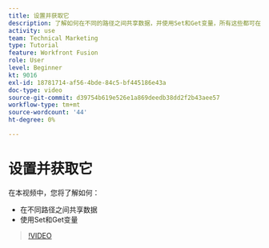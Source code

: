 ```yaml
---
title: 设置并获取它
description: 了解如何在不同的路径之间共享数据，并使用Set和Get变量，所有这些都可在 [!DNL Adobe Workfront Fusion].
activity: use
team: Technical Marketing
type: Tutorial
feature: Workfront Fusion
role: User
level: Beginner
kt: 9016
exl-id: 18781714-af56-4bde-84c5-bf445186e43a
doc-type: video
source-git-commit: d39754b619e526e1a869deedb38dd2f2b43aee57
workflow-type: tm+mt
source-wordcount: '44'
ht-degree: 0%

---
```


# 设置并获取它

在本视频中，您将了解如何：

* 在不同路径之间共享数据
* 使用Set和Get变量

>[!VIDEO](https://video.tv.adobe.com/v/335275/?quality=12)
